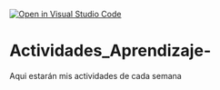 [![Open in Visual Studio Code](https://classroom.github.com/assets/open-in-vscode-c66648af7eb3fe8bc4f294546bfd86ef473780cde1dea487d3c4ff354943c9ae.svg)](https://classroom.github.com/online_ide?assignment_repo_id=8478813&assignment_repo_type=AssignmentRepo)
# Actividades_Aprendizaje-
Aqui estarán mis actividades de cada semana
